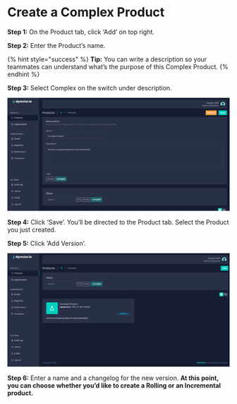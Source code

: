 # Create a Complex Product

**Step 1:** On the Product tab, click ‘Add’ on top right.

**Step 2:** Enter the Product’s name.

{% hint style="success" %}
**Tip:** You can write a description so your teammates can understand what’s the purpose of this Complex Product.
{% endhint %}

**Step 3:** Select Complex on the switch under description.

![](../../../.gitbook/assets/dyrector-io-complex-product-01.png)

**Step 4:** Click ‘Save’. You’ll be directed to the Product tab. Select the Product you just created.

**Step 5:** Click ‘Add Version’.

![](../../../.gitbook/assets/dyrector-io-complex-product-02.png)

**Step 6:** Enter a name and a changelog for the new version. **At this point, you can choose whether you’d like to create a Rolling or an Incremental product.**
